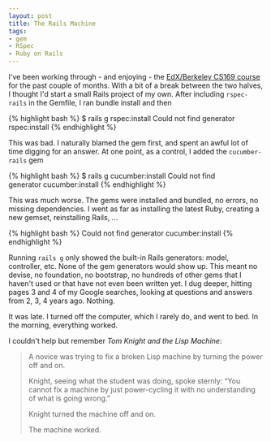 ```yaml
---
layout: post
title: The Rails Machine
tags:
- gem
- RSpec
- Ruby on Rails
---
```

I've been working through - and enjoying - the [EdX/Berkeley CS169 course](https://courses.edx.org/courses/BerkeleyX/CS_CS169.2x/1T2014/info) for the past couple of months. With a bit of a break between the two halves, I thought I'd start a small Rails project of my own. After including `rspec-rails` in the Gemfile, I ran bundle install and then

{% highlight bash %}
$ rails g rspec:install
Could not find generator rspec:install
{% endhighlight %}

This was bad. I naturally blamed the gem first, and spent an awful lot of time digging for an answer. At one point, as a control, I added the `cucumber-rails` gem

{% highlight bash %}
$ rails g cucumber:install
Could not find generator cucumber:install
{% endhighlight %}

This was much worse. The gems were installed and bundled, no errors, no missing dependencies. I went as far as installing the latest Ruby, creating a new gemset, reinstalling Rails, ...

{% highlight bash %}
Could not find generator cucumber:install
{% endhighlight %}

Running `rails g` only showed the built-in Rails generators: model, controller, etc. None of the gem generators would show up. This meant no devise, no foundation, no bootstrap, no hundreds of other gems that I haven't used or that have not even been written yet. I dug deeper, hitting pages 3 and 4 of my Google searches, looking at questions and answers from 2, 3, 4 years ago. Nothing.

It was late. I turned off the computer, which I rarely do, and went to bed.
In the morning, everything worked.

I couldn't help but remember *Tom Knight and the Lisp Machine*:

> A novice was trying to fix a broken Lisp machine by turning the power off and on.
>
> Knight, seeing what the student was doing, spoke sternly: “You cannot fix a machine by just power-cycling it with no understanding of what is going wrong.”
>
> Knight turned the machine off and on.
>
> The machine worked.
